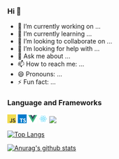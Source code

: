 ### Hi 👋

<!-- **gcdxuzhiwei/gcdxuzhiwei** is a ✨ _special_ ✨ repository because its `README.md` (this file) appears on your GitHub profile. 

Here are some ideas to get you started:
-->

- 🔭 I’m currently working on ...
- 🌱 I’m currently learning ...
- 👯 I’m looking to collaborate on ...
- 🤔 I’m looking for help with ...
- 💬 Ask me about ...
- 📫 How to reach me: ...
- 😄 Pronouns: ...
- ⚡ Fun fact: ...

### Language and Frameworks
<code><img height="20" src="https://raw.githubusercontent.com/github/explore/80688e429a7d4ef2fca1e82350fe8e3517d3494d/topics/javascript/javascript.png"></code>
<code><img height="20" src="https://raw.githubusercontent.com/github/explore/80688e429a7d4ef2fca1e82350fe8e3517d3494d/topics/typescript/typescript.png"></code>
<code><img height="20" src="https://raw.githubusercontent.com/github/explore/80688e429a7d4ef2fca1e82350fe8e3517d3494d/topics/vue/vue.png"></code>
<code><img height="20" src="https://raw.githubusercontent.com/github/explore/80688e429a7d4ef2fca1e82350fe8e3517d3494d/topics/react/react.png"></code>
<code><img height="20" src="https://img-cdn-qiniu.dcloud.net.cn/uniapp/doc/icon.png?v=1556263038786"></code>

[![Top Langs](https://github-readme-stats.vercel.app/api/top-langs/?username=gcdxuzhiwei&layout=compact)](https://github.com/gcdxuzhiwei/daily-fruit-mini)

[![Anurag's github stats](https://github-readme-stats.vercel.app/api?username=gcdxuzhiwei)](https://github.com/anuraghazra/github-readme-stats)

